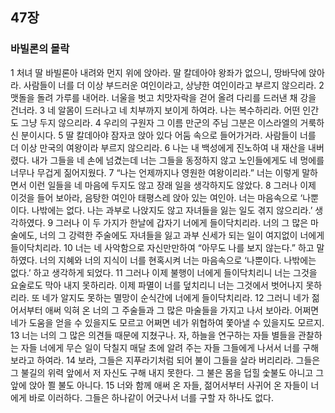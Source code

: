 ## 47장
### 바빌론의 몰락
1 처녀 딸 바빌론아 내려와 먼지 위에 앉아라. 딸 칼데아야 왕좌가 없으니, 땅바닥에 앉아라. 사람들이 너를 더 이상 부드러운 여인이라고, 상냥한 여인이라고 부르지 않으리라.
2 맷돌을 돌려 가루를 내어라. 너울을 벗고 치맛자락을 걷어 올려 다리를 드러낸 채 강을 건너라.
3 네 알몸이 드러나고 네 치부까지 보이게 하여라. 나는 복수하리라. 어떤 인간도 그냥 두지 않으리라.
4 우리의 구원자 그 이름 만군의 주님 그분은 이스라엘의 거룩하신 분이시다.
5 딸 칼데아야 잠자코 앉아 있다 어둠 속으로 들어가거라. 사람들이 너를 더 이상 만국의 여왕이라 부르지 않으리라.
6 나는 내 백성에게 진노하여 내 재산을 내버렸다. 내가 그들을 네 손에 넘겼는데 너는 그들을 동정하지 않고 노인들에게도 네 멍에를 너무나 무겁게 짊어지웠다.
7 “나는 언제까지나 영원한 여왕이리라.” 너는 이렇게 말하면서 이런 일들을 네 마음에 두지도 않고 장래 일을 생각하지도 않았다.
8 그러나 이제 이것을 들어 보아라, 음탕한 여인아 태평스레 앉아 있는 여인아. 너는 마음속으로 ‘나뿐이다. 나밖에는 없다. 나는 과부로 나앉지도 않고 자녀들을 잃는 일도 겪지 않으리라.’ 생각하였다.
9 그러나 이 두 가지가 한날에 갑자기 너에게 들이닥치리라. 너의 그 많은 마술에도, 너의 그 강력한 주술에도 자녀들을 잃고 과부 신세가 되는 일이 여지없이 너에게 들이닥치리라.
10 너는 네 사악함으로 자신만만하여 “아무도 나를 보지 않는다.” 하고 말하였다. 너의 지혜와 너의 지식이 너를 현혹시켜 너는 마음속으로 ‘나뿐이다. 나밖에는 없다.’ 하고 생각하게 되었다.
11 그러나 이제 불행이 너에게 들이닥치리니 너는 그것을 요술로도 막아 내지 못하리라. 이제 파멸이 너를 덮치리니 너는 그것에서 벗어나지 못하리라. 또 네가 알지도 못하는 멸망이 순식간에 너에게 들이닥치리라.
12 그러니 네가 젊어서부터 애써 익혀 온 너의 그 주술들과 그 많은 마술들을 가지고 나서 보아라. 어쩌면 네가 도움을 얻을 수 있을지도 모르고 어쩌면 네가 위협하여 쫓아낼 수 있을지도 모르지.
13 너는 너의 그 많은 의견들 때문에 지쳤구나. 자, 하늘을 연구하는 자들 별들을 관찰하는 자들 너에게 무슨 일이 닥칠지 매달 초에 알려 주는 자들 그들에게 나서서 너를 구해 보라고 하여라.
14 보라, 그들은 지푸라기처럼 되어 불이 그들을 살라 버리리라. 그들은 그 불길의 위력 앞에서 저 자신도 구해 내지 못한다. 그 불은 몸을 덥힐 숯불도 아니고 그 앞에 앉아 쬘 불도 아니다.
15 너와 함께 애써 온 자들, 젊어서부터 사귀어 온 자들이 너에게 바로 이러하다. 그들은 하나같이 어긋나서 너를 구할 자 하나도 없다.
